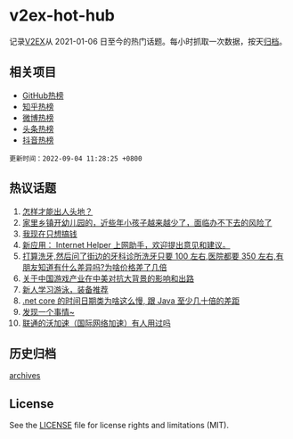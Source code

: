 # v2ex-hot-hub

 记录[V2EX](https://www.v2ex.com/)从 2021-01-06 日至今的热门话题。每小时抓取一次数据，按天[归档](archives)。
 
 ## 相关项目

- [GitHub热榜](https://github.com/snaildev/github-hot-hub)
- [知乎热榜](https://github.com/snaildev/zhihu-hot-hub)
- [微博热榜](https://github.com/snaildev/weibo-hot-hub)
- [头条热榜](https://github.com/snaildev/toutiao-hot-hub)
- [抖音热榜](https://github.com/snaildev/douyin-hot-hub)


 `更新时间：2022-09-04 11:28:25 +0800`

## 热议话题

1. [怎样才能出人头地？](https://www.v2ex.com/t/877452)
1. [家里乡镇开幼儿园的，近些年小孩子越来越少了，面临办不下去的风险了](https://www.v2ex.com/t/877461)
1. [我现在只想搞钱](https://www.v2ex.com/t/877414)
1. [新应用： Internet Helper 上网助手，欢迎提出意见和建议。](https://www.v2ex.com/t/877473)
1. [打算洗牙,然后问了街边的牙科诊所洗牙只要 100 左右,医院都要 350 左右,有朋友知道有什么差异吗?为啥价格差了几倍](https://www.v2ex.com/t/877437)
1. [关于中国游戏产业在中美对抗大背景的影响和出路](https://www.v2ex.com/t/877569)
1. [新人学习游泳，装备推荐](https://www.v2ex.com/t/877447)
1. [.net core 的时间日期类为啥这么慢, 跟 Java 至少几十倍的差距](https://www.v2ex.com/t/877417)
1. [发现一个事情~](https://www.v2ex.com/t/877512)
1. [联通的沃加速（国际网络加速）有人用过吗](https://www.v2ex.com/t/877433)

## 历史归档

[archives](archives)

## License

See the [LICENSE](LICENSE) file for license rights and limitations (MIT).
